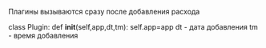 Плагины вызываются сразу после добавления расхода

class Plugin:
	def __init__(self,app,dt,tm):
	    self.app=app
	    dt - дата добавления
	    tm - время добавления